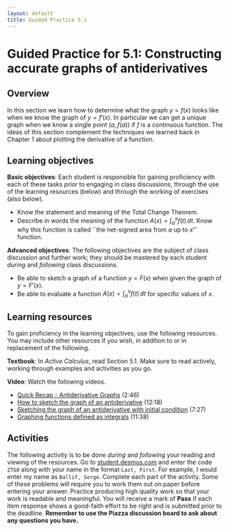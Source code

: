 ```yaml
---
layout: default
title: Guided Practice 5.1
---
```


# Guided Practice for 5.1: Constructing accurate graphs of antiderivatives

## Overview

In this section we learn how to determine what the graph $y=f(x)$ looks like when we know the graph of $y=f'(x)$. In particular we  can get a unique graph when we know a single point $(a,f(a))$ if $f$ is a continuous function. The ideas of this section complement the techniques we learned back in Chapter 1 about plotting the derivative of a function.


## Learning objectives

__Basic objectives__: Each student is responsible for gaining proficiency with each of these tasks _prior_ to engaging in class discussions, through the use of the learning resources (below) and through the working of exercises (also below). 

- Know the statement and meaning of the Total Change Theorem.
- Describe in words the meaning of the function $A(x)=\int_a^x f(t)\,dt$. Know why this function is called ``the net-signed area from $a$ up to $x$'' function.

__Advanced objectives__: The following objectives are the subject of class discussion and further work; they should be mastered by each student _during_ and _following_ class discussions. 

- Be able to sketch a graph of a function $y=F(x)$ when given the graph of $y=F'(x)$.
- Be able to evaluate a function $A(x)=\int_a^x f(t)\,dt$ for specific values of $x$.


## Learning resources 

To gain proficiency in the learning objectives, use the following resources. You may include other resources if you wish, in addition to or in replacement of the following. 

__Textbook__: In _Active Calculus_, read Section 5.1. Make sure to read actively, working through examples and activities as you go. 

__Video__: Watch the following videos. 

- [Quick Recap - Antiderivative Graphs](https://www.youtube.com/watch?v=4hpgCbte6KU&list=PL9bIjQJDwfGtewW75Nw7PnGNSkfqwAm3v&index=2) (2:46)
- [How to sketch the graph of an antiderivative](https://www.youtube.com/watch?v=lLtJhAy_MXM&list=PL9bIjQJDwfGtewW75Nw7PnGNSkfqwAm3v&index=3) (12:18)
- [Sketching the graph of an antiderivative with initial condition](https://www.youtube.com/watch?v=hAXOkxXM_ss&list=PL9bIjQJDwfGtewW75Nw7PnGNSkfqwAm3v&index=4) (7:27)
- [Graphing functions defined as integrals](https://www.youtube.com/watch?v=qe-ViJhJYB4&list=PL9bIjQJDwfGtewW75Nw7PnGNSkfqwAm3v&index=5) (11:38)


## Activities

The following activity is to be done _during_ and _following_ your reading and viewing of the resources. Go to [student.desmos.com](https://student.desmos.com/?prepopulateCode=ZTG8) and enter the code `ZTG8` along with your name in the format `Last, First`. For example, I would enter my name as `Ballif, Serge`. Complete each part of the activity. Some of these problems will require you to work them out on paper before entering your answer. Practice producing high quality work so that your work is readable and meaningful. You will receive a mark of __Pass__ if each item response shows a good-faith effort to be right and is submitted prior to the deadline. __Remember to use the Piazza discussion board to ask about any questions you have.__
